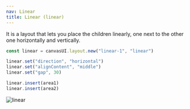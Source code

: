 ```yaml
---
nav: Linear
title: Linear (linear)
---
```


It is a layout that lets you place the children linearly, one next to the other one horizontally and vertically.

```javascript
const linear = canvasUI.layout.new("linear-1", "linear")

linear.set("direction", "horizontal")
linear.set("alignContent", "middle")
linear.set("gap", 30)

linear.insert(area1)
linear.insert(area2)
```

![linear](/elements/layouts/linear.svg)
